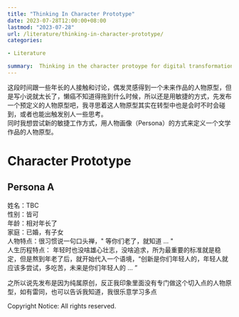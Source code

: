 ```yaml
---
title: "Thinking In Character Prototype"
date: 2023-07-28T12:00:00+08:00
lastmod: "2023-07-28"
url: /literature/thinking-in-character-prototype/
categories:

- Literature

summary:  Thinking in the character protoype for digital transformation
---
```




这段时间跟一些年长的人接触和讨论，偶发灵感得到一个未来作品的人物原型，但是写小说就太长了，懒癌不知道得拖到什么时候，所以还是用敏捷的方式，先发布一个预定义的人物原型吧，我寻思着这人物原型其实在转型中也是会时不时会碰到，或者也能出触发别人一些思考。  
同时我想尝试新的敏捷工作方式，用人物画像（Persona）的方式来定义一个文学作品的人物原型。  

# Character Prototype

## Persona A
姓名：TBC  
性别：皆可  
年龄：相对年长了  
家庭：已婚，有子女  
人物特点：很习惯说一句口头禅，" 等你们老了，就知道 ... "  
人生历程特点： 年轻时也没啥雄心壮志，没啥追求，所为最重要的标准就是稳定，但是熬到年老了后，就开始代入一个语境，“创新是你们年轻人的，年轻人就应该多尝试，多吃苦，未来是你们年轻人的 ... ”


之所以说先发布是因为纯属原创，反正我印象里面没有专门做这个切入点的人物原型，如有雷同，也可以告诉我知道，我很乐意学习多点
​      

Copyright Notice:  All rights reserved.
